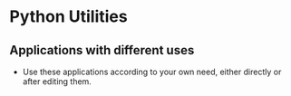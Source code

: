 # Python Utilities
## Applications with different uses
- Use these applications according to your own need, either directly or after editing them.
